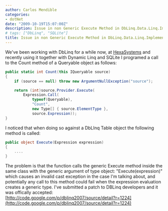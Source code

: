 ```yaml
---
author: Carlos Mendible
categories:
- dotNet
date: "2009-10-19T15:07:00Z"
description: Issue in non Generic Execute Method in DbLinq.Data.Linq.Implementation.QueryProvider
# tags: ["DbLinq", "SQLite"]
title: Issue in non Generic Execute Method in DbLinq.Data.Linq.Implementation.QueryProvider
---
```

We've been working with DbLinq for a while now, at [HexaSystems](http://hexasystems.com) and recently using it together with Dynamic Linq and SQLite I programed a call to the Count method of a Queryable object as follows:

``` csharp
public static int Count(this IQueryable source)
{
    if (source == null) throw new ArgumentNullException("source");

    return (int)source.Provider.Execute(
        Expression.Call(
            typeof(Queryable), 
            "Count",
            new Type[] { source.ElementType },
            source.Expression));
}
```

I noticed that when doing so against a DbLInq Table object the following method is called:

``` csharp
public object Execute(Expression expression)
{
    .... 
}
```

The problem is that the function calls the generic Execute method inside the same class with the generic argument of type object: "Execute(expression)" which causes an invalid cast exception in the case I'm talking about, and potentially any call to this method could fail when the expression evaluation creates a generic type. I've submitted a patch to DBLinq developers and it was offically accepted: [http://code.google.com/p/dblinq2007/source/detail?r=1224](http://code.google.com/p/dblinq2007/source/detail?r=1224)